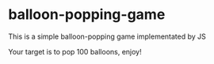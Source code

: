 # balloon-popping-game

This is a simple balloon-popping game implementated by JS

Your target is to pop 100 balloons, enjoy!

